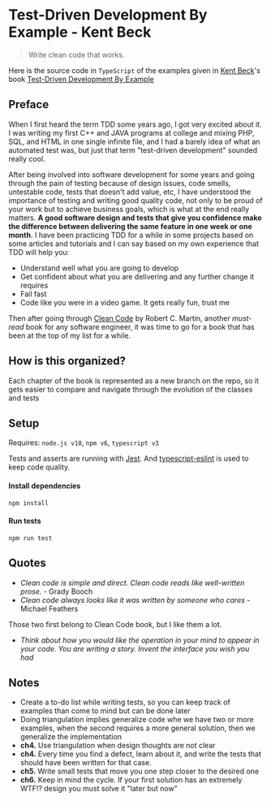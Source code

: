 # Test-Driven Development By Example - Kent Beck
>Write clean code that works.

Here is the source code in `TypeScript` of the examples given 
in [Kent Beck](https://en.wikipedia.org/wiki/Kent_Beck)'s book
[Test-Driven Development By Example](https://www.amazon.com/Test-Driven-Development-Kent-Beck/dp/0321146530/) 

## Preface
When I first heard the term TDD some years ago, I got very excited about it. 
I was writing my first C++ and JAVA programs at college and mixing PHP, SQL, and HTML 
in one single infinite file, and I had a barely idea of what an automated test was,
but just that term "test-driven development" sounded really cool. 

After being involved into software development for some years and going through the pain of 
testing because of design issues, code smells, untestable code, 
tests that doesn't add value, etc, I have understood the importance of testing and 
writing good quality code, not only to be proud of your work but to achieve business goals, 
which is what at the end really matters. **A good software design and tests that give you confidence 
make the difference between delivering the same feature in one week or one month**.
I have been practicing TDD for a while in some projects based on some articles and tutorials and 
I can say based on my own experience that TDD will help you:
- Understand well what you are going to develop
- Get confident about what you are delivering and any further change it requires
- Fail fast
- Code like you were in a video game. It gets really fun, trust me

Then after going through [Clean Code](https://www.amazon.com/-/es/Robert-C-Martin/dp/0132350882) 
by Robert C. Martin, another _must-read_ book for any 
software engineer, it was time to go for a book that has been at the top of my list for a while.

## How is this organized?
Each chapter of the book is represented as a new branch on the repo, 
so it gets easier to compare and navigate through the evolution of the classes and tests

## Setup
Requires: `node.js v10`, `npm v6`, `typescript v3`

Tests and asserts are running with [Jest](https://jestjs.io/). 
And [typescript-eslint](https://github.com/typescript-eslint/typescript-eslint) is
used to keep code quality.

#### Install dependencies
```
npm install
```
#### Run tests
```
npm run test
```

## Quotes
- _Clean code is simple and direct. Clean code reads like well-written prose._ - Grady Booch
- _Clean code always looks like it was written by someone who cares_ - Michael Feathers

Those two first belong to Clean Code book, but I like them a lot.

- _Think about how you would like the operation in your mind to appear in your code.
You are writing a story. Invent the interface you wish you had_

## Notes
- Create a to-do list while writing tests, so you can keep track of examples
than come to mind but can be done later
- Doing triangulation implies generalize code whe we have two or more
examples, when the second requires a more general solution, then
we generalize the implementation
- **ch4.** Use triangulation when design thoughts are not clear
- **ch4.** Every time you find a defect, learn about it, and write the tests
that should have been written for that case.
- **ch5.** Write small tests that move you one step closer to the desired one
- **ch6.** Keep in mind the cycle. If your first solution has an extremely WTF!? design
you must solve it "later but now"